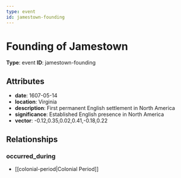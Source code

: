 ```yaml
---
type: event
id: jamestown-founding
---
```


# Founding of Jamestown

**Type**: event
**ID**: jamestown-founding

## Attributes

- **date**: 1607-05-14
- **location**: Virginia
- **description**: First permanent English settlement in North America
- **significance**: Established English presence in North America
- **vector**: -0.12,0.35,0.02,0.41,-0.18,0.22

## Relationships

### occurred_during

- [[colonial-period|Colonial Period]]

